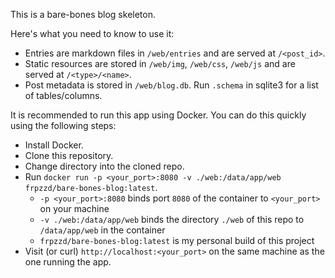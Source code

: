 This is a bare-bones blog skeleton.

Here's what you need to know to use it:
- Entries are markdown files in `/web/entries` and are served at `/<post_id>`.
- Static resources are stored in `/web/img`, `/web/css`, `/web/js` and are served at `/<type>/<name>`.
- Post metadata is stored in `/web/blog.db`. Run `.schema` in sqlite3 for a list of tables/columns.

It is recommended to run this app using Docker. You can do this quickly using the following steps:
- Install Docker.
- Clone this repository.
- Change directory into the cloned repo.
- Run `docker run -p <your_port>:8080 -v ./web:/data/app/web frpzzd/bare-bones-blog:latest`.
	- `-p <your_port>:8080` binds port `8080` of the container to `<your_port>` on your machine
	- `-v ./web:/data/app/web` binds the directory `./web` of this repo to `/data/app/web` in the container
	- `frpzzd/bare-bones-blog:latest` is my personal build of this project
- Visit (or curl) `http://localhost:<your_port>` on the same machine as the one running the app.
